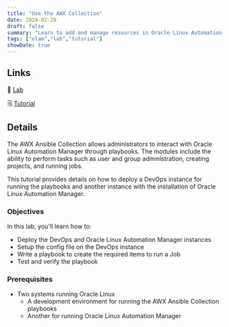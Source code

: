 ```yaml
---
title: "Use the AWX Collection"
date: 2024-02-29
draft: false
summary: "Learn to add and manage resources in Oracle Linux Automation Manager using a playbook."
tags: ["olam","lab","tutorial"]
showDate: true
---
```


## Links

:crescent_moon: [Lab](https://luna.oracle.com/lab/4f6fa421-09ef-448b-a0c2-5d7563146179)

:spiral_notepad: [Tutorial](https://docs.oracle.com/en/learn/olam-awx-collection)

## Details

The AWX Ansible Collection allows administrators to interact with Oracle Linux Automation Manager through playbooks. The modules include the ability to perform tasks such as user and group administration, creating projects, and running jobs.

This tutorial provides details on how to deploy a DevOps instance for running the playbooks and another instance with the installation of Oracle Linux Automation Manager.

### Objectives

In this lab, you'll learn how to:

  - Deploy the DevOps and Oracle Linux Automation Manager instances
  - Setup the config file on the DevOps instance
  - Write a playbook to create the required items to run a Job
  - Test and verify the playbook

### Prerequisites

  - Two systems running Oracle Linux
    - A development environment for running the AWX Ansible Collection playbooks
    - Another for running Oracle Linux Automation Manager